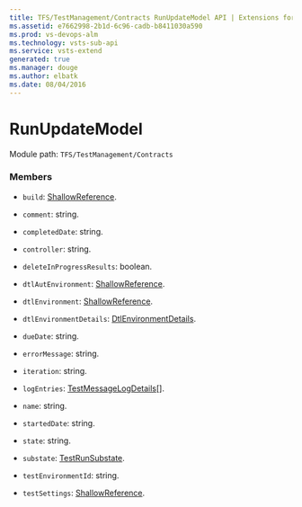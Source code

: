 ```yaml
---
title: TFS/TestManagement/Contracts RunUpdateModel API | Extensions for Visual Studio Team Services
ms.assetid: e7662998-2b1d-6c96-cadb-b8411030a590
ms.prod: vs-devops-alm
ms.technology: vsts-sub-api
ms.service: vsts-extend
generated: true
ms.manager: douge
ms.author: elbatk
ms.date: 08/04/2016
---
```


# RunUpdateModel

Module path: `TFS/TestManagement/Contracts`


### Members

* `build`: [ShallowReference](../../../TFS/TestManagement/Contracts/ShallowReference.md). 

* `comment`: string. 

* `completedDate`: string. 

* `controller`: string. 

* `deleteInProgressResults`: boolean. 

* `dtlAutEnvironment`: [ShallowReference](../../../TFS/TestManagement/Contracts/ShallowReference.md). 

* `dtlEnvironment`: [ShallowReference](../../../TFS/TestManagement/Contracts/ShallowReference.md). 

* `dtlEnvironmentDetails`: [DtlEnvironmentDetails](../../../TFS/TestManagement/Contracts/DtlEnvironmentDetails.md). 

* `dueDate`: string. 

* `errorMessage`: string. 

* `iteration`: string. 

* `logEntries`: [TestMessageLogDetails](../../../TFS/TestManagement/Contracts/TestMessageLogDetails.md)[]. 

* `name`: string. 

* `startedDate`: string. 

* `state`: string. 

* `substate`: [TestRunSubstate](../../../TFS/TestManagement/Contracts/TestRunSubstate.md). 

* `testEnvironmentId`: string. 

* `testSettings`: [ShallowReference](../../../TFS/TestManagement/Contracts/ShallowReference.md). 

